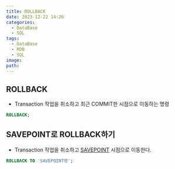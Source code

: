 ```yaml
---
title: ROLLBACK
date: 2023-12-22 14:26
categories:
  - DataBase
  - SQL
tags:
  - DataBase
  - RDB
  - SQL
image: 
path:
---
```


## ROLLBACK
+ Transaction 작업을 취소하고 최근 COMMIT한 시점으로 이동하는 명령
```sql
ROLLBACK;
```

## SAVEPOINT로 ROLLBACK하기
+ Transaction 작업을 취소하고 [SAVEPOINT](https://sonjh919.github.io/posts/SAVEPOINT) 시점으로 이동한다.
```sql
ROLLBACK TO 'SAVEPOINT명';
```
